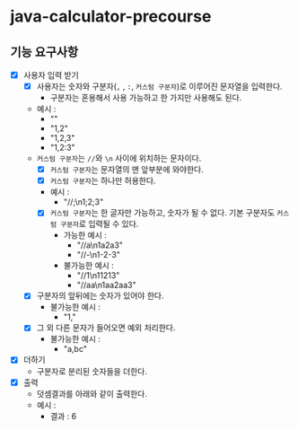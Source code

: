 # java-calculator-precourse

## 기능 요구사항

- [x] 사용자 입력 받기
    - [x] 사용자는 숫자와 구분자(`,` , `:`, `커스텀 구분자`)로 이루어진 문자열을 입력한다.
        - 구분자는 혼용해서 사용 가능하고 한 가지만 사용해도 된다.
    - 예시 :
        - ""
        - "1,2"
        - "1,2,3"
        - "1,2:3"
    - `커스텀 구분자`는 `//`와 `\n` 사이에 위치하는 문자이다.
        - [x] `커스텀 구분자`는 문자열의 맨 앞부분에 와야한다.
        - [x] `커스텀 구분자`는 하나만 허용한다.
        - 예시 :
            - "//;\n1;2;3"
        -[x] `커스텀 구분자`는 한 글자만 가능하고, 숫자가 될 수 없다. 기본 구분자도 `커스텀 구분자`로 입력될 수 있다.
            - 가능한 예시 :
                - "//a\n1a2a3"
                - "//-\n1-2-3"
            - 불가능한 예시 :
                - "//1\n11213"
                - "//aa\n1aa2aa3"
    -[x] 구분자의 앞뒤에는 숫자가 있어야 한다.
        - 불가능한 예시 :
            - "1,"
    -[x] 그 외 다른 문자가 들어오면 예외 처리한다.
        - 불가능한 예시 :
            - "a,bc"

- [x] 더하기
    - 구분자로 분리된 숫자들을 더한다.
- [x] 출력
    - 덧셈결과를 아래와 같이 출력한다.
    - 예시 :
        - 결과 : 6